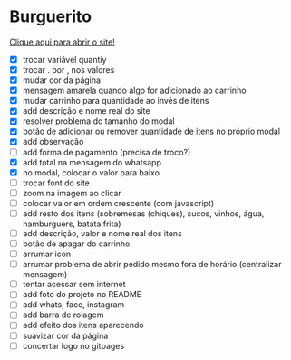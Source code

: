 # Burguerito
[Clique aqui para abrir o site!](https://wangeloow.github.io/Burguerito/)


- [x] trocar variável quantiy
- [x] trocar . por , nos valores
- [x] mudar cor da página
- [x] mensagem amarela quando algo for adicionado ao carrinho
- [x] mudar carrinho para quantidade ao invés de itens
- [X] add descrição e nome real do site
- [x] resolver problema do tamanho do modal
- [x] botão de adicionar ou remover quantidade de itens no próprio modal
- [x] add observação
- [ ] add forma de pagamento (precisa de troco?)
- [x] add total na mensagem do whatsapp
- [x] no modal, colocar o valor para baixo
- [ ] trocar font do site
- [ ] zoom na imagem ao clicar
- [ ] colocar valor em ordem crescente (com javascript)
- [ ] add resto dos itens (sobremesas (chiques), sucos, vinhos, água, hamburguers, batata frita)
- [ ] add descrição, valor e nome real dos itens
- [ ] botão de apagar do carrinho
- [ ] arrumar icon
- [ ] arrumar problema de abrir pedido mesmo fora de horário (centralizar mensagem)
- [ ] tentar acessar sem internet
- [ ] add foto do projeto no README
- [ ] add whats, face, instagram
- [ ] add barra de rolagem
- [ ] add efeito dos itens aparecendo
- [ ] suavizar cor da página
- [ ] concertar logo no gitpages
